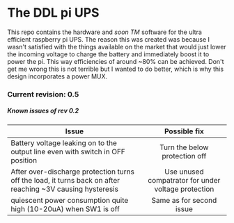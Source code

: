 # The DDL pi UPS
This repo contains the hardware and *soon TM* software for the ultra efficient raspberry pi UPS.
The reason this was created was because I wasn't satisfied with the things available on the market
that would just lower the incoming voltage to charge the battery and immediately boost it to power the pi. This way efficiencies of around ~80% can be achieved. Don't get me wrong this is not terrible but I wanted to do better, which is why this design incorporates a power MUX.

### Current revision: 0.5

##### Known issues of rev 0.2

| Issue  | Possible fix |
| ------------- |:-------------:|
| Battery voltage leaking on to the output line even with switch in OFF position| Turn the below protection off |
| After over-discharge protection turns off the load, it turns back on after reaching ~3V causing hysteresis    | Use unused compatrator for under voltage protection  |
| quiescent power consumption quite high (10-20uA) when SW1 is off     | Same as for second issue     |

